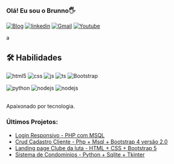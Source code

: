 ### Olá! Eu sou o Brunno🖐️
[![Blog](https://img.shields.io/website?label=SITE:Brunno.xyz&style=for-the-badge&url=https://brunno.xyz/)](https://brunno.xyz/)
[![linkedin](https://img.shields.io/badge/linkedin-0A66C2?style=for-the-badge&logo=linkedin&logoColor=white)](https://www.linkedin.com/in/brunno-henrique-vilas-boas-4a514b14a/)
[![Gmail](https://img.shields.io/badge/Gmail-D14836?style=for-the-badge&logo=gmail&logoColor=white)](mailto:brunnohenrique50@gmail.com)
[![Youtube](https://img.shields.io/badge/YouTube-FF0000?style=for-the-badge&logo=youtube&logoColor=white)](https://www.youtube.com/channel/UCoAX5llcyc96aD95-xX0C4Q)



a
## 🛠 Habilidades

<div style="display: inline_block">
  <img align="center" alt="html5" src="https://img.shields.io/badge/HTML5-E34F26?style=for-the-badge&logo=html5&logoColor=white" />
  <img align="center" alt="css" src="https://img.shields.io/badge/CSS3-1572B6?style=for-the-badge&logo=css3&logoColor=white" />
  <img align="center" alt="js" src="https://img.shields.io/badge/JavaScript-F7DF1E?style=for-the-badge&logo=javascript&logoColor=black" />
  <img align="center" alt="ts" src="https://img.shields.io/badge/PHP-777BB4?style=for-the-badge&logo=php&logoColor=white?style=for-the-badge&logo=typescript&logoColor=white" />
 
  <img align="center" alt="Bootstrap" src="https://img.shields.io/badge/Bootstrap-563D7C?style=for-the-badge&logo=bootstrap&logoColor=white" />
  <br>
  <p></p>
  <img align="center" alt="python" src=	https://img.shields.io/badge/Python-3776AB?style=for-the-badge&logo=python&logoColor=white />
   <img align="center" alt="nodejs" src=https://img.shields.io/badge/SQLite-07405E?style=for-the-badge&logo=sqlite&logoColor=white />
      <img align="center" alt="nodejs" src=https://img.shields.io/badge/C%2B%2B-00599C?style=for-the-badge&logo=c%2B%2B&logoColor=white />
</div><br/>




Apaixonado por tecnologia.
### Últimos Projetos:
- [ Login Responsivo - PHP com MSQL](https://github.com/BrunnoWin/Login-Cadastro-Responsivo-PHP-MSQL)<br/>
- [Crud Cadastro Cliente - Php + Msql + Bootstrap 4 versão 2.0](https://github.com/BrunnoWin/Projeto-Crud-Cadastro-cliente-Php-Msql-Bootstrap-4-versao2)<br/>
- [Landing page Clube da luta - HTML + CSS +  Bootstrap 5](https://github.com/BrunnoWin/Landing-page-Clube-da-luta-HTML-CSS-jJS-Bootstrap-5)<br/>
- [Sistema de Condominios - Python + Sqlite + Tkinter](https://github.com/BrunnoWin/Projetos-em-Python-Tkinter)<br/>

